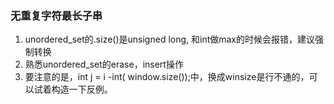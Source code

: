 ### 无重复字符最长子串

1. unordered_set<char>的.size()是unsigned long, 和int做max的时候会报错，建议强制转换
2. 熟悉unordered_set的erase，insert操作
3. 要注意的是，int j = i -int( window.size());中，换成winsize是行不通的，可以试着构造一下反例。